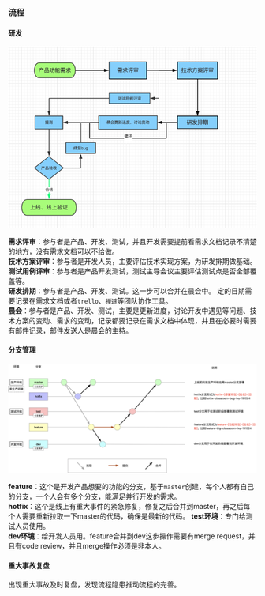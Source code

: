 ### 流程

#### 研发  
![流程图](./img/process.png)  

**需求评审**：参与者是产品、开发、测试，并且开发需要提前看需求文档记录不清楚的地方，没有需求文档可以不给做。  
**技术方案评审**：参与者是开发人员，主要评估技术实现方案，为研发排期做基础。  
**测试用例评审**：参与者是产品开发测试，测试主导会议主要评估测试点是否全部覆盖等。  
**研发排期**：参与者是产品、开发、测试。这一步可以合并在晨会中。  定的日期需要记录在需求文档或者`trello`、`禅道`等团队协作工具。  
**晨会**：参与者是产品、开发、测试，主要是更新进度，讨论开发中遇见等问题、技术方案的变动、需求的变动，记录都要记录在需求文档中体现，并且在必要时需要有邮件记录，邮件发送人是晨会的主持。

#### 分支管理  
![分支管理](./img/git.png)  

**feature**：这个是开发产品想要的功能的分支，基于`master`创建，每个人都有自己的分支，一个人会有多个分支，能满足并行开发的需求。  
**hotfix**：这个是线上有重大事件的紧急修复，修复之后合并到master，再之后每个人需要重新拉取一下master的代码，确保是最新的代码。
**test环境**：专门给测试人员使用。  
**dev环境**：给开发人员用。feature合并到dev这步操作需要有merge request，并且有code review，并且merge操作必须是非本人。  
#### 重大事故复盘  

出现重大事故及时复盘，发现流程隐患推动流程的完善。